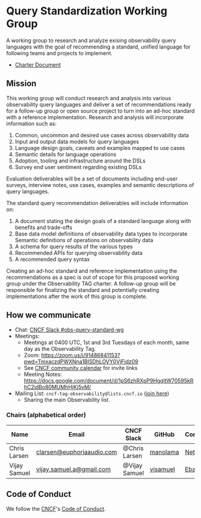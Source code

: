 # Query Standardization Working Group

A working group to research and analyze exising observability query languages with the goal of
recommending a standard, unified language for following teams and projects to implement.

* [Charter Document](https://docs.google.com/document/d/1JRQ4hoLtvWl6NqBu_RN8T7tFaFY5jkzdzsB9H-V370A/edit#)

## Mission

This working group will conduct research and analysis into various observability query languages and 
deliver a set of recommendations ready for a follow-up group or open source project to turn into an 
ad-hoc standard with a reference implementation. Research and analysis will incorporate information 
such as:

1) Common, uncommon and desired use cases across observability data
1) Input and output data models for query languages
1) Language design goals, caveats and examples mapped to use cases
1) Semantic details for language operations
1) Adoption, tooling and infrastructure around the DSLs
1) Survey end user sentiment regarding existing DSLs

Evaluation deliverables will be a set of documents including end-user surveys, interview notes, use 
cases, examples and semantic descriptions of query languages.

The standard query recommendation deliverables will include information on:

1) A document stating the design goals of a standard language along with benefits and trade-offs
1) Base data model definitions of observability data types to incorporate Semantic definitions of 
   operations on observability data
1) A schema for query results of the various types
1) Recommended APIs for querying observability data
1) A recommended query syntax

Creating an ad-hoc standard and reference implementation using the recommendations as a spec is out 
of scope for this proposed working group under the Observability TAG charter. A follow-up group will 
be responsible for finalizing the standard and potentially creating implementations after the work of 
this group is complete.

## How we communicate

* Chat: [CNCF Slack #obs-query-standard-wg](https://slack.cncf.io)
* Meetings:
    * Meetings at 0400 UTC, 1st and 3rd Tuesdays of each month, same day as the Observability Tag.
    * Zoom: https://zoom.us/j/91486841153?pwd=TmxaczdPWXNna1BISDhLOVY0VjFidz09
    * See [CNCF community calendar](https://www.cncf.io/community/calendar/) for invite links
    * Meeting Notes: https://docs.google.com/document/d/1pS6zhRXpP9HgqltW70595kRhC2idBo80MUMhHjKi5vM/
* Mailing List: `cncf-tag-observability@lists.cncf.io` ([join here](https://lists.cncf.io/g/cncf-tag-observability))
    * Sharing the main Observability list.

### Chairs (alphabetical order)

| Name         | Email                     | CNCF Slack    | GitHub     | Company   | Open Source         |
|--------------|---------------------------|---------------|------------|-----------|---------------------|
| Chris Larsen | clarsen@euphoriaaudio.com | @Chris Larsen | [manolama] | [Netflix] | [OpenTSDB], [Atlas] |
| Vijay Samuel | vijay.samuel.a@gmail.com  | @Vijay Samuel | [vjsamuel] | [Ebay]    |                     |

## Code of Conduct

We follow the [CNCF](https://www.cncf.io/)'s 
[Code of Conduct](https://github.com/cncf/foundation/blob/master/code-of-conduct.md).



[manolama]:       https://github.com/manolama
[Netflix]:        https://netflix.com
[OpenTSDB]:       https://github.com/OpenTSDB
[Atlas]:          https://github.com/Netflix/atlas
[vjsamuel]:       https://github.com/vjsamuel
[Ebay]:           https://www.ebay.com